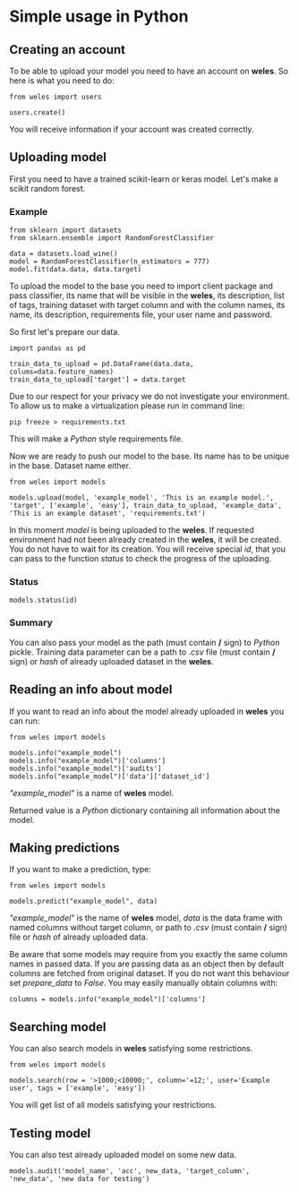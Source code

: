 # Simple usage in Python

## Creating an account
To be able to upload your model you need to have an account on **weles**. So here is what you need to do:

```
from weles import users

users.create()
```

You will receive information if your account was created correctly.

## Uploading model
First you need to have a trained scikit-learn or keras model. Let's make a scikit random forest.

### Example
```
from sklearn import datasets
from sklearn.ensemble import RandomForestClassifier

data = datasets.load_wine()
model = RandomForestClassifier(n_estimators = 777)
model.fit(data.data, data.target)
```

To upload the model to the base you need to import client package and pass classifier, its name that will be visible in the **weles**, its description, list of tags, training dataset with target column and with the column names, its name, its description, requirements file, your user name and password.

So first let's prepare our data.

```
import pandas as pd

train_data_to_upload = pd.DataFrame(data.data, colums=data.feature_names)
train_data_to_upload['target'] = data.target
```

Due to our respect for your privacy we do not investigate your environment. To allow us to make a virtualization please run in command line:

```
pip freeze > requirements.txt
```

This will make a *Python* style requirements file.

Now we are ready to push our model to the base. Its name has to be unique in the base. Dataset name either.

```
from weles import models

models.upload(model, 'example_model', 'This is an example model.', 'target', ['example', 'easy'], train_data_to_upload, 'example_data', 'This is an example dataset', 'requirements.txt')
```

In this moment *model* is being uploaded to the **weles**. If requested environment had not been already created in the **weles**, it will be created. You do not have to wait for its creation. You will receive special *id*, that you can pass to the function *status* to check the progress of the uploading.

### Status

```
models.status(id)
```

### Summary

You can also pass your model as the path (must contain **/** sign) to *Python* pickle. Training data parameter can be a path to *.csv* file (must contain **/** sign) or *hash* of already uploaded dataset in the **weles**.

## Reading an info about model

If you want to read an info about the model already uploaded in **weles** you can run:

```
from weles import models

models.info("example_model")
models.info("example_model")['columns']
models.info("example_model")['audits']
models.info("example_model")['data']['dataset_id']
```

*"example_model"* is a name of **weles** model.

Returned value is a *Python* dictionary containing all information about the model.

## Making predictions

If you want to make a prediction, type:

```
from weles import models

models.predict("example_model", data)
```

*"example_model"* is the name of **weles** model, *data* is the data frame with named columns without target column, or path to *.csv* (must contain **/** sign) file or *hash* of already uploaded data.

Be aware that some models may require from you exactly the same column names in passed data. If you are passing data as an object then by default columns are fetched from original dataset. If you do not want this behaviour set *prepare_data* to *False*. You may easily manually obtain columns with:

```
columns = models.info("example_model")['columns']
```

## Searching model

You can also search models in **weles** satisfying some restrictions.

```
from weles import models

models.search(row = '>1000;<10000;', column='=12;', user='Example user', tags = ['example', 'easy'])
```

You will get list of all models satisfying your restrictions.

## Testing model

You can also test already uploaded model on some new data.

```
models.audit('model_name', 'acc', new_data, 'target_column', 'new_data', 'new data for testing')
```

